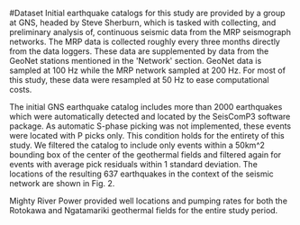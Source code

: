 #Dataset
Initial earthquake catalogs for this study are provided by a group at GNS, headed by Steve Sherburn, which is tasked with collecting, and preliminary analysis of, continuous seismic data from the MRP seismograph networks. The MRP data is collected roughly every three months directly from the data loggers. These data are supplemented by data from the GeoNet stations mentioned in the 'Network' section. GeoNet data is sampled at 100 Hz while the MRP network sampled at 200 Hz. For most of this study, these data were resampled at 50 Hz to ease computational costs.

The initial GNS earthquake catalog includes more than 2000 earthquakes which were automatically detected and located by the SeisComP3 software package. As automatic S-phase picking was not implemented, these events were located with P picks only. This condition holds for the entirety of this study. We filtered the catalog to include only events within a 50km^2 bounding box of the center of the geothermal fields and filtered again for events with average pick residuals within 1 standard deviation. The locations of the resulting 637 earthquakes in the context of the seismic network are shown in Fig. 2.

Mighty River Power provided well locations and pumping rates for both the Rotokawa and Ngatamariki geothermal fields for the entire study period.